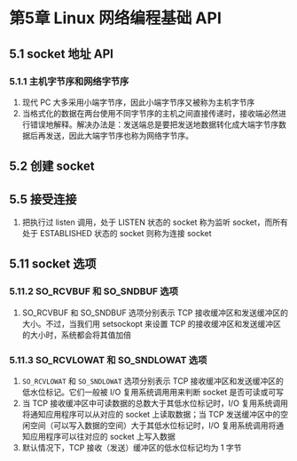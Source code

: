 # 第5章 Linux 网络编程基础 API

## 5.1 socket 地址 API

### 5.1.1 主机字节序和网络字节序

1. 现代 PC 大多采用小端字节序，因此小端字节序又被称为主机字节序
2. 当格式化的数据在两台使用不同字节序的主机之间直接传递时，接收端必然进行错误地解释。解决办法是：发送端总是要把发送地数据转化成大端字节序数据后再发送，因此大端字节序也称为网络字节序。

## 5.2 创建 socket

## 5.5 接受连接

1. 把执行过 listen 调用，处于 LISTEN 状态的 socket 称为监听 socket，而所有处于 ESTABLISHED 状态的 socket 则称为连接 socket

## 5.11 socket 选项

### 5.11.2 SO_RCVBUF 和 SO_SNDBUF 选项

1. SO_RCVBUF 和 SO_SNDBUF 选项分别表示 TCP 接收缓冲区和发送缓冲区的大小。不过，当我们用 setsockopt 来设置 TCP 的接收缓冲区和发送缓冲区的大小时，系统都会将其值加倍

### 5.11.3 SO_RCVLOWAT 和 SO_SNDLOWAT 选项

1. `SO_RCVLOWAT` 和 `SO_SNDLOWAT` 选项分别表示 TCP 接收缓冲区和发送缓冲区的低水位标记。它们一般被 I/O 复用系统调用用来判断 socket 是否可读或可写
2. 当 TCP 接收缓冲区中可读数据的总数大于其低水位标记时，I/O 复用系统调用将通知应用程序可以从对应的 socket 上读取数据；当 TCP 发送缓冲区中的空闲空间（可以写入数据的空间）大于其低水位标记时，I/O 复用系统调用将通知应用程序可以往对应的 socket 上写入数据
3. 默认情况下，TCP 接收（发送）缓冲区的低水位标记均为 1 字节
